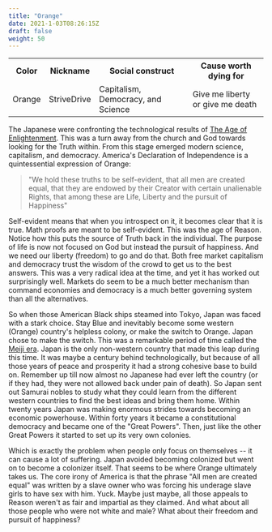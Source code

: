 ```yaml
---
title: "Orange"
date: 2021-1-03T08:26:15Z
draft: false
weight: 50
---
```

<table style="width:100%">
  <tr>
    <th>Color</th>
    <th>Nickname</th>
    <th>Social construct</th>
    <th>Cause worth dying for</th>
  </tr>
  <tr id="Orange">
    <td>Orange</td>
    <td>StriveDrive</td>
    <td>Capitalism, Democracy, and Science</td>
    <td>Give me liberty or give me death</td>
  </tr>
</table>

The Japanese were confronting the technological results of [The Age of Enlightenment][1]. This was a turn away from the church and God towards looking for the Truth within. From this stage emerged modern science, capitalism, and democracy. America's Declaration of Independence is a quintessential expression of Orange:

> "We hold these truths to be self-evident, that all men are created equal, that they are endowed by their Creator with certain unalienable Rights, that among these are Life, Liberty and the pursuit of Happiness"

Self-evident means that when you introspect on it, it becomes clear that it is true. Math proofs are meant to be self-evident. This was the age of Reason. Notice how this puts the source of Truth back in the individual. The purpose of life is now not focused on God but instead the pursuit of happiness. And we need our liberty (freedom) to go and do that. Both free market capitalism and democracy trust the wisdom of the crowd to get us to the best answers. This was a very radical idea at the time, and yet it has worked out surprisingly well. Markets do seem to be a much better mechanism than command economies and democracy is a much better governing system than all the alternatives.

So when those American Black ships steamed into Tokyo, Japan was faced with a stark choice. Stay Blue and inevitably become some western (Orange) country's helpless colony, or make the switch to Orange. Japan chose to make the switch. This was a remarkable period of time called the [Meiji era][2]. Japan is the only non-western country that made this leap during this time. It was maybe a century behind technologically, but because of all those years of peace and prosperity it had a strong cohesive base to build on. Remember up till now almost no Japanese had ever left the country (or if they had, they were not allowed back under pain of death). So Japan sent out Samurai nobles to study what they could learn from the different western countries to find the best ideas and bring them home. Within twenty years Japan was making enormous strides towards becoming an economic powerhouse. Within forty years it became a constitutional democracy and became one of the "Great Powers". Then, just like the other Great Powers it started to set up its very own colonies.

Which is exactly the problem when people only focus on themselves -- it can cause a lot of suffering. Japan avoided becoming colonized but went on to become a colonizer itself. That seems to be where Orange ultimately takes us. The core irony of America is that the phrase "All men are created equal" was written by a slave owner who was forcing his underage slave girls to have sex with him. Yuck. Maybe just maybe, all those appeals to Reason weren't as fair and impartial as they claimed. And what about all those people who were not white and male? What about their freedom and pursuit of happiness?

[1]:	https://en.wikipedia.org/wiki/Age_of_Enlightenment
[2]:	https://en.wikipedia.org/wiki/Meiji_(era)